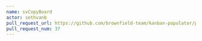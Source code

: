 ```yaml
---
name: svCopyBoard
actor: sethvanb
pull_request_url: https://github.com/brownfield-team/kanban-populator/pull/37
pull_request_num: 37
---
```

